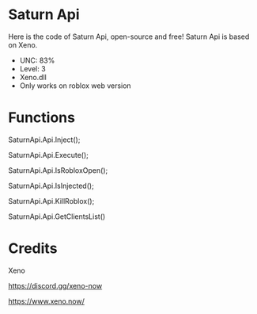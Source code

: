 # Saturn Api
 Here is the code of Saturn Api, open-source and free!
 Saturn Api is based on Xeno.

- UNC: 83%
- Level: 3
- Xeno.dll
- Only works on roblox web version

# Functions

SaturnApi.Api.Inject();

SaturnApi.Api.Execute();

SaturnApi.Api.IsRobloxOpen();

SaturnApi.Api.IsInjected();

SaturnApi.Api.KillRoblox();

SaturnApi.Api.GetClientsList()

# Credits

Xeno

https://discord.gg/xeno-now

https://www.xeno.now/
